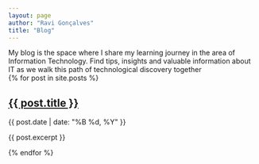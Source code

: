 ```yaml
---
layout: page
author: "Ravi Gonçalves"
title: "Blog"
---
```

<link rel="stylesheet" href="./assets/css/blog.css">
My blog is the space where I share my learning journey in the area of Information Technology. Find tips, insights and valuable information about IT as we walk this path of technological discovery together

<div class="blog-posts">
  {% for post in site.posts %}
    <div class="blog-post">
      <h2><a href="{{ post.url }}">{{ post.title }}</a></h2>
      <p class="post-date">{{ post.date | date: "%B %d, %Y" }}</p>
      <p class="post-excerpt">{{ post.excerpt }}</p>
    </div>
  {% endfor %}
</div>
